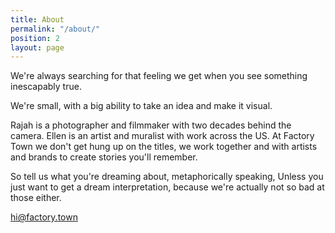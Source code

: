 ```yaml
---
title: About
permalink: "/about/"
position: 2
layout: page
---
```


We're always searching for that feeling we get when you see something inescapably true.

We're small, with a big ability to take an idea and make it visual. 

Rajah is a photographer and filmmaker with two decades behind the camera. Ellen is an artist and muralist with work across the US. At Factory Town we don't get hung up on the titles, we work together and with artists and brands to create stories you'll remember.

So tell us what you're dreaming about, metaphorically speaking, Unless you just want to get a dream interpretation, because we're actually not so bad at those either. 

hi@factory.town
